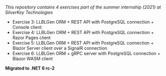 _This repository contains 4 exercises part of the summer internship (2021) at SilverKey Technologies_

- Exercise 3: LLBLGen ORM + REST API with PostgreSQL connection + Console client
- Exercise 4: LLBLGen ORM + REST API with PostgreSQL connection + Razor Pages client
- Exercise 5: LLBLGen ORM + REST API with PostgreSQL connection + Blazor Server client over a SignalR connection
- Exercise 6: LLBLGen ORM + gRPC server with PostgreSQL connection + Blazor WASM client

__Migrated to .NET 6 rc-2__